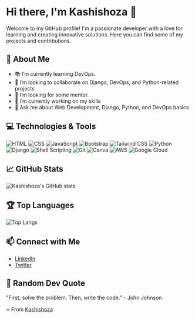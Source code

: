 # Hi there, I'm Kashishoza 👋

Welcome to my GitHub profile! I'm a passionate developer with a love for learning and creating innovative solutions. Here you can find some of my projects and contributions.

## 🚀 About Me

- 📚 I’m currently learning DevOps.
- 💼 I’m looking to collaborate on Django, DevOps, and Python-related projects
- 🤝 I’m looking for some mentor.
- 🌱 I’m currently working on my skills
- 💬 Ask me about Web Development, Django, Python, and DevOps basics


## 💻 Technologies & Tools

![HTML](https://img.shields.io/badge/-HTML-E34F26?style=flat&logo=html5&logoColor=white)
![CSS](https://img.shields.io/badge/-CSS-1572B6?style=flat&logo=css3&logoColor=white)
![JavaScript](https://img.shields.io/badge/-JavaScript-F7DF1E?style=flat&logo=javascript&logoColor=black)
![Bootstrap](https://img.shields.io/badge/-Bootstrap-563D7C?style=flat&logo=bootstrap&logoColor=white)
![Tailwind CSS](https://img.shields.io/badge/-Tailwind_CSS-38B2AC?style=flat&logo=tailwind-css&logoColor=white)
![Python](https://img.shields.io/badge/-Python-3776AB?style=flat&logo=python&logoColor=white)
![Django](https://img.shields.io/badge/-Django-092E20?style=flat&logo=django&logoColor=white)
![Shell Scripting](https://img.shields.io/badge/-Shell_Scripting-4EAA25?style=flat&logo=gnu-bash&logoColor=white)
![Git](https://img.shields.io/badge/-Git-F05032?style=flat&logo=git&logoColor=white)
![Canva](https://img.shields.io/badge/-Canva-00C4CC?style=flat&logo=canva&logoColor=white)
![AWS](https://img.shields.io/badge/-AWS-232F3E?style=flat&logo=amazon-aws&logoColor=white)
![Google Cloud](https://img.shields.io/badge/-Google_Cloud-4285F4?style=flat&logo=google-cloud&logoColor=white)

## 📈 GitHub Stats

![Kashishoza's GitHub stats](https://github-readme-stats.vercel.app/api?username=Kashishoza&show_icons=true&theme=radical)

## 🏆 Top Languages

![Top Langs](https://github-readme-stats.vercel.app/api/top-langs/?username=Kashishoza&layout=compact&theme=radical)

## 📫 Connect with Me

- [LinkedIn](https://www.linkedin.com/in/kashishoza)
- [Twitter](https://twitter.com/kashishoza1)
<!-- - [Personal Website](https://yourwebsite.com) -->

## 💬 Random Dev Quote

"First, solve the problem. Then, write the code." - John Johnson

⭐️ From [Kashishoza](https://github.com/Kashishoza)
